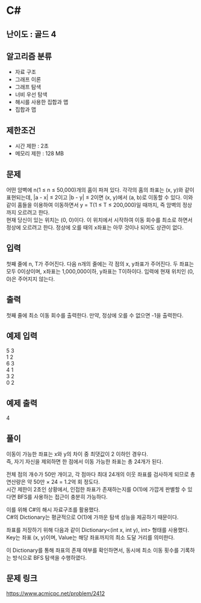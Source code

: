 # C#

## 난이도 : 골드 4

## 알고리즘 분류
  - 자료 구조
  - 그래프 이론
  - 그래프 탐색
  - 너비 우선 탐색
  - 해시를 사용한 집합과 맵
  - 집합과 맵

## 제한조건
  - 시간 제한 : 2초
  - 메모리 제한 : 128 MB

## 문제
어떤 암벽에 n(1 ≤ n ≤ 50,000)개의 홈이 파져 있다. 각각의 홈의 좌표는 (x, y)와 같이 표현되는데, |a - x| ≤ 2이고 |b - y| ≤ 2이면 (x, y)에서 (a, b)로 이동할 수 있다. 이와 같이 홈들을 이용하여 이동하면서 y = T(1 ≤ T ≤ 200,000)일 때까지, 즉 암벽의 정상까지 오르려고 한다.<br/>
현재 당신이 있는 위치는 (0, 0)이다. 이 위치에서 시작하여 이동 회수를 최소로 하면서 정상에 오르려고 한다. 정상에 오를 때의 x좌표는 아무 것이나 되어도 상관이 없다.<br/>


## 입력
첫째 줄에 n, T가 주어진다. 다음 n개의 줄에는 각 점의 x, y좌표가 주어진다. 두 좌표는 모두 0이상이며, x좌표는 1,000,000이하, y좌표는 T이하이다. 입력에 현재 위치인 (0, 0)은 주어지지 않는다.<br/>


## 출력
첫째 줄에 최소 이동 회수를 출력한다. 만약, 정상에 오를 수 없으면 -1을 출력한다.<br/>


## 예제 입력
5 3<br/>
1 2<br/>
6 3<br/>
4 1<br/>
3 2<br/>
0 2<br/>


## 예제 출력
4<br/>


## 풀이
이동이 가능한 좌표는 x와 y의 차이 중 최댓값이 2 이하인 경우다.<br/>
즉, 자기 자신을 제외하면 한 점에서 이동 가능한 좌표는 총 24개가 된다.<br/>


전체 점의 개수가 50만 개이고, 각 점마다 최대 24개의 이웃 좌표를 검사하게 되므로 총 연산량은 약 50만 × 24 = 1.2억 회 정도다.<br/>
시간 제한이 2초인 상황에서, 인접한 좌표가 존재하는지를 O(1)에 가깝게 판별할 수 있다면 BFS를 사용하는 접근이 충분히 가능하다.<br/>


이를 위해 C#의 해시 자료구조를 활용했다.<br/>
C#의 Dictionary는 평균적으로 O(1)에 가까운 탐색 성능을 제공하기 때문이다.<br/>


좌표를 저장하기 위해 다음과 같이 Dictionary<(int x, int y), int> 형태를 사용했다.<br/>
Key는 좌표 (x, y)이며, Value는 해당 좌표까지의 최소 도달 거리를 의미한다.<br/>


이 Dictionary를 통해 좌표의 존재 여부를 확인하면서, 동시에 최소 이동 횟수를 기록하는 방식으로 BFS 탐색을 수행하였다.<br/>


## 문제 링크
https://www.acmicpc.net/problem/2412